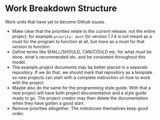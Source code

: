 # Work Breakdown Structure
Work units that have yet to become Github issues.

* Make clear that the priorities relate to the *current* release, not the 
entire project; for example `priority: must` for version 1.7.4 is not meant as 
a must for the program to function at all, but more as a must for 
that *version* to function
* Define terms like SHALL/SHOULD, CAN/COULD etc. for what must be done, what's 
recommended etc. and be consistent throughout this model.
* The example project documents may be better placed in a separate repository. 
If we do that, we should mark that repository as a template so new projects can 
start with a complete instruction on how to work with the project.
* Maybe also do the same for the programming style guide. With that a new 
project will have both project documentation and a style guide ready to go. The 
project creator may then delete the documentation when they have gotten a good 
start.
* Remove priorities altogether. The milestones themselves keep good order.
